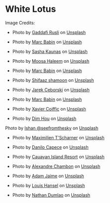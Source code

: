 # White Lotus

Image Credits:
- Photo by <a href="https://unsplash.com/@gaddafirusli?utm_content=creditCopyText&utm_medium=referral&utm_source=unsplash">Gaddafi Rusli</a> on <a href="https://unsplash.com/photos/aerial-view-photography-of-boats-on-seashore-2ueUnL4CkV8?utm_content=creditCopyText&utm_medium=referral&utm_source=unsplash">Unsplash</a>

- Photo by <a href="https://unsplash.com/@marcbabin?utm_content=creditCopyText&utm_medium=referral&utm_source=unsplash">Marc Babin</a> on <a href="https://unsplash.com/photos/landscape-photography-of-two-pergolas-near-body-of-water-9IzrXQakxk0?utm_content=creditCopyText&utm_medium=referral&utm_source=unsplash">Unsplash</a>
  
- Photo by <a href="https://unsplash.com/@akaunas?utm_content=creditCopyText&utm_medium=referral&utm_source=unsplash">Sasha Kaunas</a> on <a href="https://unsplash.com/photos/brown-wooden-table-and-chairs-on-brown-wooden-deck-near-body-of-water-during-daytime-TAgGZWz6Qg8?utm_content=creditCopyText&utm_medium=referral&utm_source=unsplash">Unsplash</a>
  
- Photo by <a href="https://unsplash.com/@moseshalym?utm_content=creditCopyText&utm_medium=referral&utm_source=unsplash">Moosa Haleem</a> on <a href="https://unsplash.com/photos/green-palm-tree-on-white-sand-beach-during-daytime-758Km8MAcyI?utm_content=creditCopyText&utm_medium=referral&utm_source=unsplash">Unsplash</a>
  
- Photo by <a href="https://unsplash.com/@marcbabin?utm_content=creditCopyText&utm_medium=referral&utm_source=unsplash">Marc Babin</a> on <a href="https://unsplash.com/photos/pineapple-juice-on-white-wooden-surface-22fsBrruHPQ?utm_content=creditCopyText&utm_medium=referral&utm_source=unsplash">Unsplash</a>
  
- Photo by <a href="https://unsplash.com/@sotti?utm_content=creditCopyText&utm_medium=referral&utm_source=unsplash">Shifaaz shamoon</a> on <a href="https://unsplash.com/photos/aerial-view-of-island-with-houses-at-daytime-_STLYdogRF4?utm_content=creditCopyText&utm_medium=referral&utm_source=unsplash">Unsplash</a>

- Photo by <a href="https://unsplash.com/@jarson?utm_content=creditCopyText&utm_medium=referral&utm_source=unsplash">Jarek Ceborski</a> on <a href="https://unsplash.com/photos/aerial-photography-of-people-sunbathing-beside-beach-TAKzoExgvkI?utm_content=creditCopyText&utm_medium=referral&utm_source=unsplash">Unsplash</a>
  
- Photo by <a href="https://unsplash.com/@marcbabin?utm_content=creditCopyText&utm_medium=referral&utm_source=unsplash">Marc Babin</a> on <a href="https://unsplash.com/photos/white-ceramic-container-on-black-wooden-table-5LmQFGhZb_o?utm_content=creditCopyText&utm_medium=referral&utm_source=unsplash">Unsplash</a>

- Photo by <a href="https://unsplash.com/@xaviercoiffic?utm_content=creditCopyText&utm_medium=referral&utm_source=unsplash">Xavier  Coiffic</a> on <a href="https://unsplash.com/photos/aerial-photography-of-island-beside-body-of-water-ByAHlRiTQjo?utm_content=creditCopyText&utm_medium=referral&utm_source=unsplash">Unsplash</a>

- Photo by <a href="https://unsplash.com/@dimhou?utm_content=creditCopyText&utm_medium=referral&utm_source=unsplash">Dim Hou</a> on <a href="https://unsplash.com/photos/brown-wooden-outdoor-table-with-chairs-on-beach-during-daytime-a7wolaExEr8?utm_content=creditCopyText&utm_medium=referral&utm_source=unsplash">Unsplash</a>
  
Photo by <a href="https://unsplash.com/@seefromthesky?utm_content=creditCopyText&utm_medium=referral&utm_source=unsplash">Ishan @seefromthesky</a> on <a href="https://unsplash.com/photos/man-standing-in-bathroom-with-bathtub-next-to-body-of-water-EOAnV_C1a4w?utm_content=creditCopyText&utm_medium=referral&utm_source=unsplash">Unsplash</a>

- Photo by <a href="https://unsplash.com/@maxtscha?utm_content=creditCopyText&utm_medium=referral&utm_source=unsplash">Maximilien T'Scharner</a> on <a href="https://unsplash.com/photos/woman-wearing-black-bikini-tap-swimming-on-body-of-water-between-trees-FD0Ga_KJTwM?utm_content=creditCopyText&utm_medium=referral&utm_source=unsplash">Unsplash</a>
  
- Photo by <a href="https://unsplash.com/@caapece?utm_content=creditCopyText&utm_medium=referral&utm_source=unsplash">Danilo Capece</a> on <a href="https://unsplash.com/photos/close-up-photography-of-boat-Mn5vLHPLTuw?utm_content=creditCopyText&utm_medium=referral&utm_source=unsplash">Unsplash</a>
  
- Photo by <a href="https://unsplash.com/@cauayanislandresort?utm_content=creditCopyText&utm_medium=referral&utm_source=unsplash">Cauayan Island Resort</a> on <a href="https://unsplash.com/photos/woman-in-swimming-pool-during-daytime-7O1mQ9sXys0?utm_content=creditCopyText&utm_medium=referral&utm_source=unsplash">Unsplash</a>
  
- Photo by <a href="https://unsplash.com/@goodspleen?utm_content=creditCopyText&utm_medium=referral&utm_source=unsplash">Alexandre Chambon</a> on <a href="https://unsplash.com/photos/two-brown-wooden-chairs-beside-the-wall-aapSemzfsOk?utm_content=creditCopyText&utm_medium=referral&utm_source=unsplash">Unsplash</a>
  
- Photo by <a href="https://unsplash.com/@arobj?utm_content=creditCopyText&utm_medium=referral&utm_source=unsplash">Adam Jaime</a> on <a href="https://unsplash.com/photos/liquor-pouring-on-clear-shot-glass-dmkmrNptMpw?utm_content=creditCopyText&utm_medium=referral&utm_source=unsplash">Unsplash</a>
  
- Photo by <a href="https://unsplash.com/@louishansel?utm_content=creditCopyText&utm_medium=referral&utm_source=unsplash">Louis Hansel</a> on <a href="https://unsplash.com/photos/cooked-food-served-on-black-bowl-in24HLtOqyI?utm_content=creditCopyText&utm_medium=referral&utm_source=unsplash">Unsplash</a>

- Photo by <a href="https://unsplash.com/@nate_dumlao?utm_content=creditCopyText&utm_medium=referral&utm_source=unsplash">Nathan Dumlao</a> on <a href="https://unsplash.com/photos/three-person-holding-mug-and-glass-with-beverage-inside-71u2fOofI-U?utm_content=creditCopyText&utm_medium=referral&utm_source=unsplash">Unsplash</a>
  